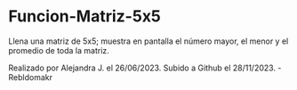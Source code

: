# Funcion-Matriz-5x5
Llena una matriz de 5x5; muestra en pantalla el número mayor, el menor y el promedio de toda la matriz.

Realizado por Alejandra J. el 26/06/2023. Subido a Github el 28/11/2023. -Rebldomakr
